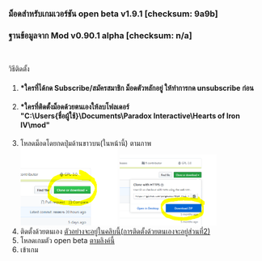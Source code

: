 ### ม็อดสำหรับเกมเวอร์ชัน open beta v1.9.1 [checksum: 9a9b] 
### ฐานข้อมูลจาก Mod v0.90.1 alpha [checksum: n/a] </br>
</br>

วิธีติดตั้ง
 1. #### *ใครที่ได้กด Subscribe/สมัครสมาชิก ม็อดตัวหลักอยู่ ให้ทำการกด unsubscribe ก่อน </br>
 2. #### *ใครที่ติดตั้งม็อดด้วยตนเองให้ลบโฟลเดอร์ </br> "C:\Users\{ชื่อผู้ใช้}\Documents\Paradox Interactive\Hearts of Iron IV\mod" </br>
 3. โหลดม็อดโดยกดปุ่มด้านขาวบน(ในหน้านี้) ตามภาพ </br>
 <img src="docs/images/open_beta/dl_mod1.png" width="40%"> <img src="docs/images/open_beta/dl_mod2.png" width="40%">
 4. ติดตั้งด้วยตนเอง [ตัวอย่างจะอยู่ในคลิบนี้(การติดตั้งด้วยตนเองจะอยู่ส่วนที่2)](https://youtu.be/c_Kt8elBl3Y)
 5. โหลดเกมตัว open beta [ตามลิงค์นี้](https://forum.paradoxplaza.com/forum/index.php?threads/hoi4-1-9-1-beta-patch-available-now.1348928/)
 6. เข้าเกม
